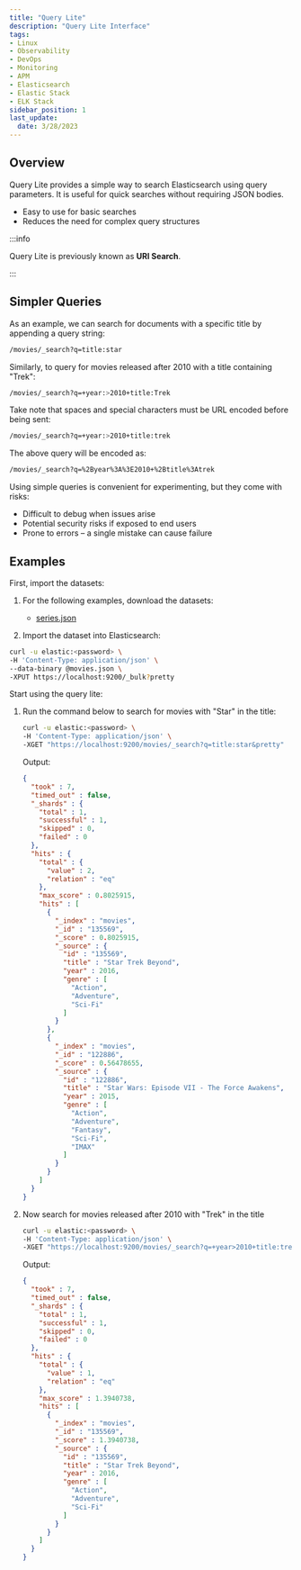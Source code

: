 ```yaml
---
title: "Query Lite"
description: "Query Lite Interface"
tags: 
- Linux
- Observability
- DevOps
- Monitoring 
- APM
- Elasticsearch
- Elastic Stack
- ELK Stack
sidebar_position: 1
last_update:
  date: 3/28/2023
---
```


## Overview

Query Lite provides a simple way to search Elasticsearch using query parameters. It is useful for quick searches without requiring JSON bodies. 

- Easy to use for basic searches
- Reduces the need for complex query structures

:::info

Query Lite is previously known as **URI Search**. 

:::

## Simpler Queries

As an example, we can search for documents with a specific title by appending a query string:

```bash
/movies/_search?q=title:star
```

Similarly, to query for movies released after 2010 with a title containing "Trek":

```bash
/movies/_search?q=+year:>2010+title:Trek
```

Take note that spaces and special characters must be URL encoded before being sent:

```bash
/movies/_search?q=+year:>2010+title:trek
```

The above query will be encoded as:

```bash
/movies/_search?q=%2Byear%3A%3E2010+%2Btitle%3Atrek
```

Using simple queries is convenient for experimenting, but they come with risks:

- Difficult to debug when issues arise  
- Potential security risks if exposed to end users  
- Prone to errors – a single mistake can cause failure

## Examples 

First, import the datasets:

1. For the following examples, download the datasets:

    - [series.json](@site/assets/elastic-stack/series.json)

2. Import the dataset into Elasticsearch:

  ```bash
  curl -u elastic:<password> \
  -H 'Content-Type: application/json' \
  --data-binary @movies.json \
  -XPUT https://localhost:9200/_bulk?pretty 
  ```

Start using the query lite:

1. Run the command below to search for movies with "Star" in the title:

    ```bash
    curl -u elastic:<password> \
    -H 'Content-Type: application/json' \
    -XGET "https://localhost:9200/movies/_search?q=title:star&pretty"
    ```

    Output:

    ```json
    {
      "took" : 7,
      "timed_out" : false,
      "_shards" : {
        "total" : 1,
        "successful" : 1,
        "skipped" : 0,
        "failed" : 0
      },
      "hits" : {
        "total" : {
          "value" : 2,
          "relation" : "eq"
        },
        "max_score" : 0.8025915,
        "hits" : [
          {
            "_index" : "movies",
            "_id" : "135569",
            "_score" : 0.8025915,
            "_source" : {
              "id" : "135569",
              "title" : "Star Trek Beyond",
              "year" : 2016,
              "genre" : [
                "Action",
                "Adventure",
                "Sci-Fi"
              ]
            }
          },
          {
            "_index" : "movies",
            "_id" : "122886",
            "_score" : 0.56478655,
            "_source" : {
              "id" : "122886",
              "title" : "Star Wars: Episode VII - The Force Awakens",
              "year" : 2015,
              "genre" : [
                "Action",
                "Adventure",
                "Fantasy",
                "Sci-Fi",
                "IMAX"
              ]
            }
          }
        ]
      }
    } 
    ```

2. Now search for movies released after 2010 with "Trek" in the title

    ```bash
    curl -u elastic:<password> \
    -H 'Content-Type: application/json' \
    -XGET "https://localhost:9200/movies/_search?q=+year>2010+title:trek&pretty"
    ```

    Output:

    ```json
    {
      "took" : 7,
      "timed_out" : false,
      "_shards" : {
        "total" : 1,
        "successful" : 1,
        "skipped" : 0,
        "failed" : 0
      },
      "hits" : {
        "total" : {
          "value" : 1,
          "relation" : "eq"
        },
        "max_score" : 1.3940738,
        "hits" : [
          {
            "_index" : "movies",
            "_id" : "135569",
            "_score" : 1.3940738,
            "_source" : {
              "id" : "135569",
              "title" : "Star Trek Beyond",
              "year" : 2016,
              "genre" : [
                "Action",
                "Adventure",
                "Sci-Fi"
              ]
            }
          }
        ]
      }
    } 
    ```